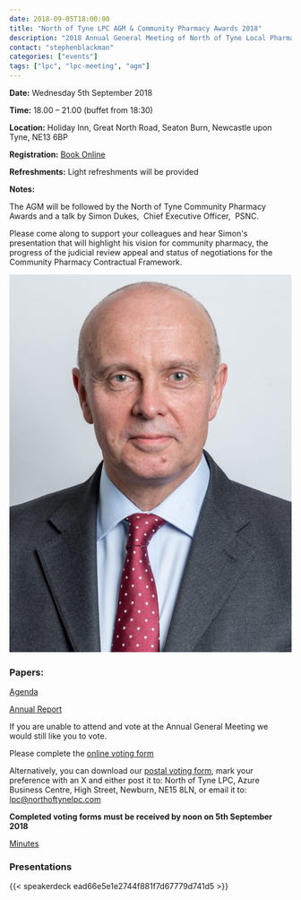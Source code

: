```yaml
---
date: 2018-09-05T18:00:00
title: "North of Tyne LPC AGM & Community Pharmacy Awards 2018"
description: "2018 Annual General Meeting of North of Tyne Local Pharmaceutical Committee and North of Tyne Community Pharmacy Awards"
contact: "stephenblackman"
categories: ["events"]
tags: ["lpc", "lpc-meeting", "agm"]
---
```


**Date:** Wednesday 5th September 2018  

**Time:** 18.00 – 21.00 (buffet from 18:30)  

**Location:** Holiday Inn, Great North Road, Seaton Burn, Newcastle upon Tyne, NE13 6BP  

**Registration:** [Book Online](https://www.eventbrite.co.uk/e/north-of-tyne-lpc-agm-community-pharmacy-awards-2018-tickets-47554152751)  

**Refreshments:** Light refreshments will be provided  

**Notes:**

The AGM will be followed by the North of Tyne Community Pharmacy Awards and a talk by Simon Dukes,  Chief Executive Officer,  PSNC.  

Please come along to support your colleagues and hear Simon's presentation that will highlight his vision for community pharmacy, 
the progress of the judicial review appeal and status of negotiations for the Community Pharmacy Contractual Framework.  

![Simon Dukes](/meetings/2018/Simon-Dukes-PSNC-CEO.jpg)

### Papers:

[Agenda](/meetings/2018/Agenda-LPC-AGM-05-09-2018-Rev-18-08-A.pdf)  

[Annual Report](/meetings/2018/NoT-LPC-Annual-Report-Financial-Statements-2018-Rev-18-08-B.pdf)  

If you are unable to attend and vote at the Annual General Meeting we would still like you to vote.  
  
Please complete the [online voting form](https://www.surveymonkey.co.uk/r/N8BXQP6)  
  
Alternatively, you can download our [postal voting form](/meetings/2018/NoT-LPC-AGM-2018-Voting-Form.pdf), mark your preference 
with an X and either post it to: North of Tyne LPC, Azure Business Centre, High Street, Newburn, NE15 8LN, or email it to: lpc@northoftynelpc.com  
  
**Completed voting forms must be received by noon on 5th September 2018**  

[Minutes](/meetings/2018/Minutes-of-AGM-Meeting-05-09-2018-Rev-1809A.pdf)  

### Presentations

{{< speakerdeck ead66e5e1e2744f881f7d67779d741d5 >}}
